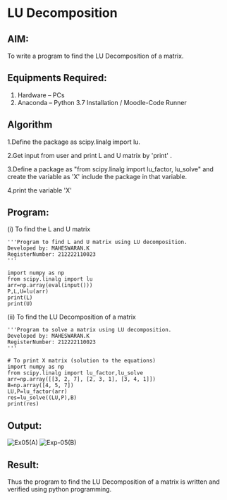 # LU Decomposition 

## AIM:
To write a program to find the LU Decomposition of a matrix.

## Equipments Required:
1. Hardware – PCs
2. Anaconda – Python 3.7 Installation / Moodle-Code Runner

## Algorithm
1.Define the package as scipy.linalg import lu.

2.Get input from user and print L and U matrix by 'print' .

3.Define a package as "from scipy.linalg import lu_factor, lu_solve" and create the variable as 'X' include the package in that variable.

4.print the variable 'X'

## Program:
(i) To find the L and U matrix
```
'''Program to find L and U matrix using LU decomposition.
Developed by: MAHESWARAN.K
RegisterNumber: 212222110023
'''

import numpy as np
from scipy.linalg import lu
arr=np.array(eval(input()))
P,L,U=lu(arr)
print(L)
print(U)
```
(ii) To find the LU Decomposition of a matrix
```
'''Program to solve a matrix using LU decomposition.
Developed by: MAHESWARAN.K
RegisterNumber: 212222110023
'''

# To print X matrix (solution to the equations)
import numpy as np
from scipy.linalg import lu_factor,lu_solve
arr=np.array([[3, 2, 7], [2, 3, 1], [3, 4, 1]])
B=np.array([4, 5, 7])
LU,P=lu_factor(arr)
res=lu_solve((LU,P),B)
print(res)

```

## Output:

![Ex05(A)](https://user-images.githubusercontent.com/119478181/232190749-aed3faeb-b536-425e-b8b5-258281bda797.png)
![Exp-05(B)](https://user-images.githubusercontent.com/119478181/232190757-719a047c-7a7b-4584-b55e-fe74e11ee60b.png)



## Result:
Thus the program to find the LU Decomposition of a matrix is written and verified using python programming.


